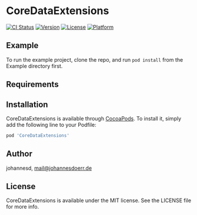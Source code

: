 # CoreDataExtensions

[![CI Status](https://img.shields.io/travis/johannesd/CoreDataExtensions.svg?style=flat)](https://travis-ci.org/johannesd/CoreDataExtensions)
[![Version](https://img.shields.io/cocoapods/v/CoreDataExtensions.svg?style=flat)](https://cocoapods.org/pods/CoreDataExtensions)
[![License](https://img.shields.io/cocoapods/l/CoreDataExtensions.svg?style=flat)](https://cocoapods.org/pods/CoreDataExtensions)
[![Platform](https://img.shields.io/cocoapods/p/CoreDataExtensions.svg?style=flat)](https://cocoapods.org/pods/CoreDataExtensions)

## Example

To run the example project, clone the repo, and run `pod install` from the Example directory first.

## Requirements

## Installation

CoreDataExtensions is available through [CocoaPods](https://cocoapods.org). To install
it, simply add the following line to your Podfile:

```ruby
pod 'CoreDataExtensions'
```

## Author

johannesd, mail@johannesdoerr.de

## License

CoreDataExtensions is available under the MIT license. See the LICENSE file for more info.

